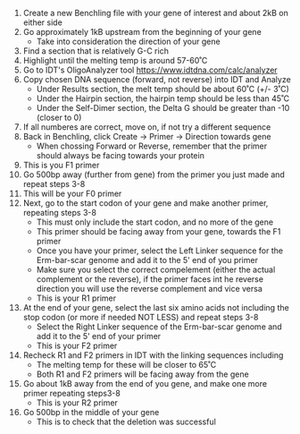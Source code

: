1. Create a new Benchling file with your gene of interest and about 2kB on either side
2. Go approximately 1kB upstream from the beginning of your gene
    * Take into consideration the direction of your gene
3. Find a section that is relatively G-C rich
4. Highlight until the melting temp is around 57-60˚C
5. Go to IDT's OligoAnalyzer tool https://www.idtdna.com/calc/analyzer
6. Copy chosen DNA sequence (forward, not reverse) into IDT and Analyze
    * Under Results section, the melt temp should be about 60˚C (+/- 3˚C)
    * Under the Hairpin section, the hairpin temp should be less than 45˚C
    * Under the Self-Dimer section, the Delta G should be greater than -10 (closer to 0)
7. If all numberes are correct, move on, if not try a different sequence
8. Back in Benchling, click Create -> Primer -> Direction towards gene
      * When chossing Forward or Reverse, remember that the primer should always be facing towards your protein
9. This is you F1 primer
10. Go 500bp away (further from gene) from the primer you just made and repeat steps 3-8
11. This will be your F0 primer
12. Next, go to the start codon of your gene and make another primer, repeating steps 3-8
      * This must only include the start codon, and no more of the gene
      * This primer should be facing away from your gene, towards the F1 primer
      * Once you have your primer, select the Left Linker sequence for the Erm-bar-scar genome and add it to the 5' end of you primer
      * Make sure you select the correct compelement (either the actual complement or the reverse), if the primer faces int he reverse direction you will use the reverse complement and vice versa
      * This is your R1 primer
13. At the end of your gene, select the last six amino acids not including the stop codon (or more if needed NOT LESS) and repeat steps 3-8
      * Select the Right Linker sequence of the Erm-bar-scar genome and add it to the 5' end of your primer
      * This is your F2 primer
14. Recheck R1 and F2 primers in IDT with the linking sequences including
      * The melting temp for these will be closer to 65˚C
      * Both R1 and F2 primers will be facing away from the gene
15. Go about 1kB away from the end of you gene, and make one more primer repeating steps3-8
      * This is your R2 primer
16. Go 500bp in the middle of your gene
      * This is to check that the deletion was successful
